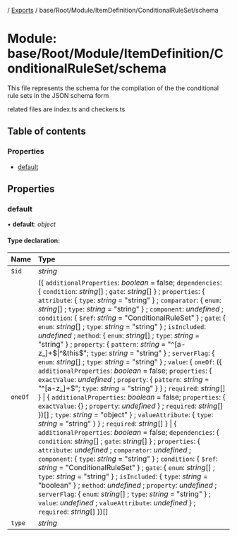 [](../README.md) / [Exports](../modules.md) / base/Root/Module/ItemDefinition/ConditionalRuleSet/schema

# Module: base/Root/Module/ItemDefinition/ConditionalRuleSet/schema

This file represents the schema for the compilation of the the conditional
rule sets in the JSON schema form

related files are index.ts and checkers.ts

## Table of contents

### Properties

- [default](base_root_module_itemdefinition_conditionalruleset_schema.md#default)

## Properties

### default

• **default**: *object*

#### Type declaration:

Name | Type |
:------ | :------ |
`$id` | *string* |
`oneOf` | ({ `additionalProperties`: *boolean* = false; `dependencies`: { `condition`: *string*[] ; `gate`: *string*[]  } ; `properties`: { `attribute`: { `type`: *string* = "string" } ; `comparator`: { `enum`: *string*[] ; `type`: *string* = "string" } ; `component`: *undefined* ; `condition`: { `$ref`: *string* = "ConditionalRuleSet" } ; `gate`: { `enum`: *string*[] ; `type`: *string* = "string" } ; `isIncluded`: *undefined* ; `method`: { `enum`: *string*[] ; `type`: *string* = "string" } ; `property`: { `pattern`: *string* = "^[a-z\_]+$\|^&this$"; `type`: *string* = "string" } ; `serverFlag`: { `enum`: *string*[] ; `type`: *string* = "string" } ; `value`: { `oneOf`: ({ `additionalProperties`: *boolean* = false; `properties`: { `exactValue`: *undefined* ; `property`: { `pattern`: *string* = "^[a-z\_]+$"; `type`: *string* = "string" }  } ; `required`: *string*[]  } \| { `additionalProperties`: *boolean* = false; `properties`: { `exactValue`: {} ; `property`: *undefined*  } ; `required`: *string*[]  })[] ; `type`: *string* = "object" } ; `valueAttribute`: { `type`: *string* = "string" }  } ; `required`: *string*[]  } \| { `additionalProperties`: *boolean* = false; `dependencies`: { `condition`: *string*[] ; `gate`: *string*[]  } ; `properties`: { `attribute`: *undefined* ; `comparator`: *undefined* ; `component`: { `type`: *string* = "string" } ; `condition`: { `$ref`: *string* = "ConditionalRuleSet" } ; `gate`: { `enum`: *string*[] ; `type`: *string* = "string" } ; `isIncluded`: { `type`: *string* = "boolean" } ; `method`: *undefined* ; `property`: *undefined* ; `serverFlag`: { `enum`: *string*[] ; `type`: *string* = "string" } ; `value`: *undefined* ; `valueAttribute`: *undefined*  } ; `required`: *string*[]  })[] |
`type` | *string* |
